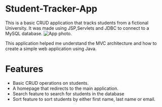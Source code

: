 # Student-Tracker-App
This is a basic CRUD application that tracks students from a fictional University. It was made using JSP,Servlets and JDBC to connect to a MySQL database.
![App photo](https://serving.photos.photobox.com/8695087776a4c4a197dfd382ec7d89969097b21c0066677741b921ec41b059b1d7c6aa35.jpg).

This application helped me understand the MVC architecture and how to create a simple web application using Java.

# Features
* Basic CRUD operations on students.
* A homepage that redirects to the main application.
* Search feature to search for students in the database
* Sort feature to sort students by either first name, last name or email.

